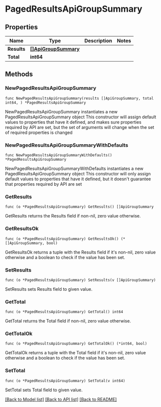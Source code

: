 # PagedResultsApiGroupSummary

## Properties

Name | Type | Description | Notes
------------ | ------------- | ------------- | -------------
**Results** | [**[]ApiGroupSummary**](ApiGroupSummary.md) |  | 
**Total** | **int64** |  | 

## Methods

### NewPagedResultsApiGroupSummary

`func NewPagedResultsApiGroupSummary(results []ApiGroupSummary, total int64, ) *PagedResultsApiGroupSummary`

NewPagedResultsApiGroupSummary instantiates a new PagedResultsApiGroupSummary object
This constructor will assign default values to properties that have it defined,
and makes sure properties required by API are set, but the set of arguments
will change when the set of required properties is changed

### NewPagedResultsApiGroupSummaryWithDefaults

`func NewPagedResultsApiGroupSummaryWithDefaults() *PagedResultsApiGroupSummary`

NewPagedResultsApiGroupSummaryWithDefaults instantiates a new PagedResultsApiGroupSummary object
This constructor will only assign default values to properties that have it defined,
but it doesn't guarantee that properties required by API are set

### GetResults

`func (o *PagedResultsApiGroupSummary) GetResults() []ApiGroupSummary`

GetResults returns the Results field if non-nil, zero value otherwise.

### GetResultsOk

`func (o *PagedResultsApiGroupSummary) GetResultsOk() (*[]ApiGroupSummary, bool)`

GetResultsOk returns a tuple with the Results field if it's non-nil, zero value otherwise
and a boolean to check if the value has been set.

### SetResults

`func (o *PagedResultsApiGroupSummary) SetResults(v []ApiGroupSummary)`

SetResults sets Results field to given value.


### GetTotal

`func (o *PagedResultsApiGroupSummary) GetTotal() int64`

GetTotal returns the Total field if non-nil, zero value otherwise.

### GetTotalOk

`func (o *PagedResultsApiGroupSummary) GetTotalOk() (*int64, bool)`

GetTotalOk returns a tuple with the Total field if it's non-nil, zero value otherwise
and a boolean to check if the value has been set.

### SetTotal

`func (o *PagedResultsApiGroupSummary) SetTotal(v int64)`

SetTotal sets Total field to given value.



[[Back to Model list]](../README.md#documentation-for-models) [[Back to API list]](../README.md#documentation-for-api-endpoints) [[Back to README]](../README.md)


